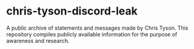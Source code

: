 # chris-tyson-discord-leak
A public archive of statements and messages made by Chris Tyson. This repository compiles publicly available information for the purpose of awareness and research.
